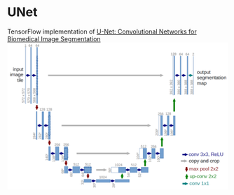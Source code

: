 # UNet

TensorFlow implementation of [U-Net: Convolutional Networks for Biomedical Image Segmentation](https://arxiv.org/pdf/1505.04597.pdf)  
![images](images/img_001.png)
